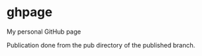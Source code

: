 # ghpage

My personal GitHub page

Publication done from the pub directory of the published branch.
